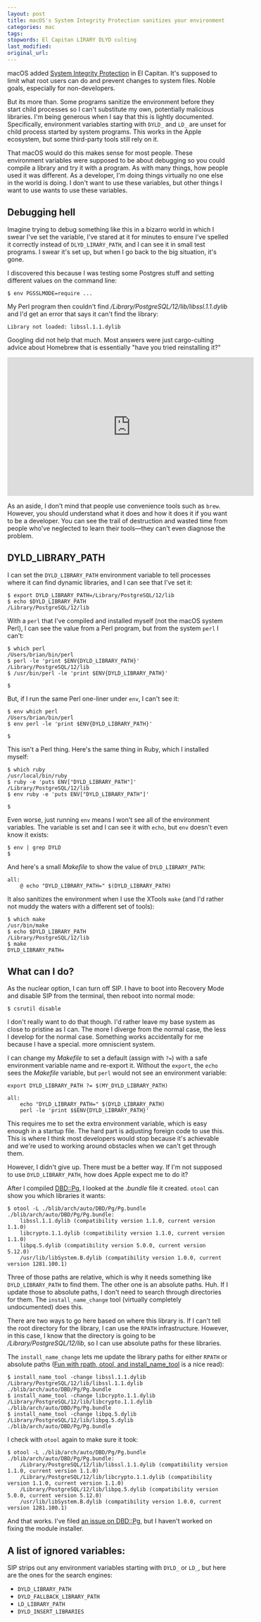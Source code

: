 ```yaml
---
layout: post
title: macOS's System Integrity Protection sanitizes your environment
categories: mac
tags:
stopwords: El Capitan LIRARY DLYD culting
last_modified:
original_url:
---
```


macOS added [System Integrity Protection](https://support.apple.com/en-us/HT204899) in El Capitan. It's supposed to limit what root users can do and prevent changes to system files. Noble goals, especially for non-developers.

But its more than. Some programs sanitize the environment before they start child processes so I can't substitute my own, potentially malicious libraries. I'm being generous when I say that this is lightly documented. Specifically, environment variables starting with `DYLD_` and `LD_` are unset for child process started by system programs. This works in the Apple ecosystem, but some third-party tools still rely on it.

That macOS would do this makes sense for most people. These environment variables were supposed to be about debugging so you could compile a library and try it with a program. As with many things, how people used it was different. As a developer, I'm doing things virtually no one else in the world is doing. I don't want to use these variables, but other things I want to use wants to use these variables.

## Debugging hell

Imagine trying to debug something like this in a bizarro world in which I swear I've set the variable, I've stared at it for minutes to ensure I've spelled it correctly instead of `DLYD_LIRARY_PATH`, and I can see it in small test programs. I swear it's set up, but when I go back to the big situation, it's gone.

I discovered this because I was testing some Postgres stuff and setting different values on the command line:

    $ env PGSSLMODE=require ...

My Perl program then couldn't find */Library/PostgreSQL/12/lib/libssl.1.1.dylib* and I'd get an error that says it can't find the library:

	Library not loaded: libssl.1.1.dylib

Googling did not help that much. Most answers were just cargo-culting advice about Homebrew that is essentially "have you tried reinstalling it?"

<div class="youtube">
<iframe width="560" height="315" src="https://www.youtube.com/embed/t2F1rFmyQmY" frameborder="0" allow="accelerometer; autoplay; encrypted-media; gyroscope; picture-in-picture" allowfullscreen></iframe>
</div>

As an aside, I don't mind that people use convenience tools such as `brew`. However, you should understand what it does and how it does it if you want to be a developer. You can see the trail of destruction and wasted time from people who've neglected to learn their tools—they can't even diagnose the problem.

## DYLD_LIBRARY_PATH

I can set the `DYLD_LIBRARY_PATH` environment variable to tell processes where it can find dynamic libraries, and I can see that I've set it:

	$ export DYLD_LIBRARY_PATH=/Library/PostgreSQL/12/lib
	$ echo $DYLD_LIBRARY_PATH
	/Library/PostgreSQL/12/lib

With a `perl` that I've compiled and installed myself (not the macOS system Perl), I can see the value from a Perl program, but from the system `perl` I can't:

	$ which perl
	/Users/brian/bin/perl
	$ perl -le 'print $ENV{DYLD_LIBRARY_PATH}'
	/Library/PostgreSQL/12/lib
	$ /usr/bin/perl -le 'print $ENV{DYLD_LIBRARY_PATH}'

	$

But, if I run the same Perl one-liner under `env`, I can't see it:

	$ env which perl
	/Users/brian/bin/perl
	$ env perl -le 'print $ENV{DYLD_LIBRARY_PATH}'

	$

This isn't a Perl thing. Here's the same thing in Ruby, which I installed myself:

	$ which ruby
	/usr/local/bin/ruby
	$ ruby -e 'puts ENV["DYLD_LIBRARY_PATH"]'
	/Library/PostgreSQL/12/lib
	$ env ruby -e 'puts ENV["DYLD_LIBRARY_PATH"]'

	$

Even worse, just running `env` means I won't see all of the environment variables. The variable is set and I can see it with `echo`, but `env` doesn't even know it exists:

	$ env | grep DYLD
	$

And here's a small *Makefile* to show the value of `DYLD_LIBRARY_PATH`:

	all:
		@ echo "DYLD_LIBRARY_PATH=" $(DYLD_LIBRARY_PATH)

It also sanitizes the environment when I use the XTools `make` (and I'd rather not muddy the waters with a different set of tools):

	$ which make
	/usr/bin/make
	$ echo $DYLD_LIBRARY_PATH
	/Library/PostgreSQL/12/lib
	$ make
	DYLD_LIBRARY_PATH=

## What can I do?

As the nuclear option, I can turn off SIP. I have to boot into Recovery Mode and disable SIP from the terminal, then reboot into normal mode:

	$ csrutil disable

I don't really want to do that though. I'd rather leave my base system as close to pristine as I can. The more I diverge from the normal case, the less I develop for the normal case. Something works accidentally for me because I have a special. more omniscient system.

I can change my _Makefile_ to set a default (assign with `?=`) with a safe environment variable name and re-export it. Without the `export`, the `echo` sees the *Makefile* variable, but `perl` would not see an environment variable:

	export DYLD_LIBRARY_PATH ?= $(MY_DYLD_LIBRARY_PATH)

	all:
		echo "DYLD_LIBRARY_PATH=" $(DYLD_LIBRARY_PATH)
		perl -le 'print $$ENV{DYLD_LIBRARY_PATH}'

This requires me to set the extra environment variable, which is easy enough in a startup file. The hard part is adjusting foreign code to use this. This is where I think most developers would stop because it's achievable and we're used to working around obstacles when we can't get through them.

However, I didn't give up. There must be a better way. If I'm not supposed to use `DYLD_LIBRARY_PATH`, how does Apple expect me to do it?

After I compiled [DBD::Pg](https://metacpan.org/pod/DBD::Pg), I looked at the *.bundle* file it created. `otool` can show you which libraries it wants:

	$ otool -L ./blib/arch/auto/DBD/Pg/Pg.bundle
	./blib/arch/auto/DBD/Pg/Pg.bundle:
		libssl.1.1.dylib (compatibility version 1.1.0, current version 1.1.0)
		libcrypto.1.1.dylib (compatibility version 1.1.0, current version 1.1.0)
		libpq.5.dylib (compatibility version 5.0.0, current version 5.12.0)
		/usr/lib/libSystem.B.dylib (compatibility version 1.0.0, current version 1281.100.1)

Three of those paths are relative, which is why it needs something like `DYLD_LIBRARY_PATH` to find them. The other one is an absolute paths. Huh. If I update those to absolute paths, I don't need to search through directories for them. The `install_name_change` tool (virtually completely undocumented) does this.

There are two ways to go here based on where this library is. If I can't tell the root directory for the library, I can use the `RPATH` infrastructure. However, in this case, I know that the directory is going to be */Library/PostgreSQL/12/lib*, so I can use absolute paths for these libraries.

The `install_name_change` lets me update the library paths for either `RPATH` or absolute paths ([Fun with rpath, otool, and install_name_tool](https://medium.com/@donblas/fun-with-rpath-otool-and-install-name-tool-e3e41ae86172) is a nice read):

	$ install_name_tool -change libssl.1.1.dylib /Library/PostgreSQL/12/lib/libssl.1.1.dylib ./blib/arch/auto/DBD/Pg/Pg.bundle
	$ install_name_tool -change libcrypto.1.1.dylib /Library/PostgreSQL/12/lib/libcrypto.1.1.dylib ./blib/arch/auto/DBD/Pg/Pg.bundle
	$ install_name_tool -change libpq.5.dylib /Library/PostgreSQL/12/lib/libpq.5.dylib ./blib/arch/auto/DBD/Pg/Pg.bundle

I check with `otool` again to make sure it took:

	$ otool -L ./blib/arch/auto/DBD/Pg/Pg.bundle
	./blib/arch/auto/DBD/Pg/Pg.bundle:
		/Library/PostgreSQL/12/lib/libssl.1.1.dylib (compatibility version 1.1.0, current version 1.1.0)
		/Library/PostgreSQL/12/lib/libcrypto.1.1.dylib (compatibility version 1.1.0, current version 1.1.0)
		/Library/PostgreSQL/12/lib/libpq.5.dylib (compatibility version 5.0.0, current version 5.12.0)
		/usr/lib/libSystem.B.dylib (compatibility version 1.0.0, current version 1281.100.1)

And that works. I've filed [an issue on DBD::Pg](https://github.com/bucardo/dbdpg/issues/69), but I haven't worked on fixing the module installer.

## A list of ignored variables:

SIP strips out any environment variables starting with `DYLD_` or `LD_`, but here are the ones for the search engines:

* `DYLD_LIBRARY_PATH`
* `DYLD_FALLBACK_LIBRARY_PATH`
* `LD_LIBRARY_PATH`
* `DYLD_INSERT_LIBRARIES`
